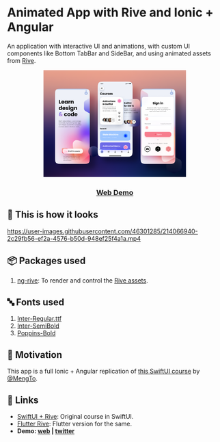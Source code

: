 # Animated App with Rive and Ionic + Angular

An application with interactive UI and animations, with custom UI components like Bottom TabBar and SideBar, and using animated assets from [Rive](https://rive.app).

<p align="center">
  <img alt="Ionic, Angular + Rive UI Preview" src="../../../assets/course_rive/course_rive.png" height="250px">
</p>

<h3 align="center">
  <a href="https://aashu-dubey.github.io/Ionic-UI-Templates/course-rive">
    Web Demo
  </a>
</h3>

## 👀 This is how it looks

https://user-images.githubusercontent.com/46301285/214066940-2c29fb56-ef2a-4576-b50d-948ef25f4a1a.mp4

## 📦 Packages used

1. [ng-rive](https://github.com/dappsnation/ng-rive): To render and control the [Rive assets](../../../assets/course_rive/rive/).

## 🔤 Fonts used

1. [Inter-Regular.ttf](../../../assets/fonts/Inter-Regular.ttf)
2. [Inter-SemiBold](../../../assets/fonts/Inter-SemiBold.ttf)
3. [Poppins-Bold](../../../assets/fonts/Poppins-Bold.ttf)

## 🌻 Motivation

This app is a full Ionic + Angular replication of [this SwiftUI course](https://designcode.io/swiftui-rive-animated-app) by [@MengTo](https://twitter.com/MengTo).

## 🔗 Links

- [SwiftUI + Rive](https://designcode.io/swiftui-rive-animated-app): Original course in SwiftUI.
- [Flutter Rive](https://github.com/Aashu-Dubey/flutter-samples/tree/main/lib/samples/ui/rive_app): Flutter version for the same.
- **Demo:  [web](https://aashu-dubey.github.io/Ionic-UI-Templates/course-rive) \| [twitter](https://twitter.com/aashudubey_ad/status/1617186151860948992)**
